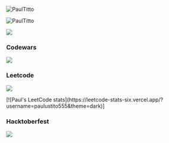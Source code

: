 <p><img src="https://github-readme-stats.vercel.app/api?username=PaulTitto&show_icons=true&theme=nightowl&locale=en" alt="PaulTitto" /></p>
<p><img src="https://github-readme-stats.vercel.app/api/top-langs?username=PaulTitto&show_icons=true&locale=en&layout=compact&theme=nightowl" alt="PaulTitto" /></p>
<p><img src="https://github-readme-streak-stats.herokuapp.com?user=PaulTitto&theme=algolia&date_format=M%20j%5B%2C%20Y%5D" /></p>

### Codewars
<p><img src="https://www.codewars.com/users/PaulTitto/badges/large" /></p>

### Leetcode
<p><img src="https://img.shields.io/badge/dynamic/json?style=for-the-badge&labelColor=black&color=%23ffa116&label=Solved&query=solvedOverTotal&url=https%3A%2F%2Fleetcode-badge.vercel.app%2Fapi%2Fusers%2Fcascandaliato&logo=leetcode&logoColor=yellow" /></p>
[![Paul's LeetCode stats](https://leetcode-stats-six.vercel.app/?username=paulustito555&theme=dark)]

### Hacktoberfest
<p><img src="https://holopin.me/paultitto"/> </p>

